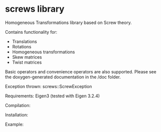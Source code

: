 # screws library
Homogeneous Transformations library based on Screw theory.

Contains functionality for:
- Translations
- Rotations
- Homogeneous transformations
- Skew matrices
- Twist matrices

Basic operators and convenience operators are also supported. Please see the doxygen-generated documentation in the /doc folder.

Exception thrown:
screws::ScrewException

Requirements:
Eigen3 (tested with Eigen 3.2.4)

Compilation:

Installation:

Example:

